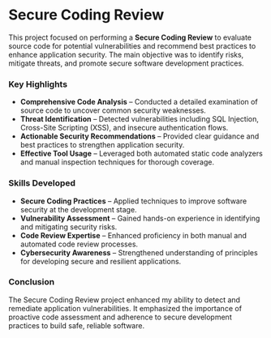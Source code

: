 # Secure Coding Review

This project focused on performing a **Secure Coding Review** to evaluate source code for potential vulnerabilities and recommend best practices to enhance application security. The main objective was to identify risks, mitigate threats, and promote secure software development practices.

### Key Highlights
- **Comprehensive Code Analysis** – Conducted a detailed examination of source code to uncover common security weaknesses.  
- **Threat Identification** – Detected vulnerabilities including SQL Injection, Cross-Site Scripting (XSS), and insecure authentication flows.  
- **Actionable Security Recommendations** – Provided clear guidance and best practices to strengthen application security.  
- **Effective Tool Usage** – Leveraged both automated static code analyzers and manual inspection techniques for thorough coverage.  

### Skills Developed
- **Secure Coding Practices** – Applied techniques to improve software security at the development stage.  
- **Vulnerability Assessment** – Gained hands-on experience in identifying and mitigating security risks.  
- **Code Review Expertise** – Enhanced proficiency in both manual and automated code review processes.  
- **Cybersecurity Awareness** – Strengthened understanding of principles for developing secure and resilient applications.  

### Conclusion
The Secure Coding Review project enhanced my ability to detect and remediate application vulnerabilities. It emphasized the importance of proactive code assessment and adherence to secure development practices to build safe, reliable software.
